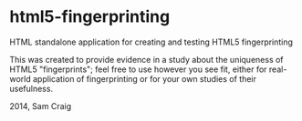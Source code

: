 html5-fingerprinting
============

HTML standalone application for creating and testing HTML5 fingerprinting

This was created to provide evidence in a study about the uniqueness of HTML5 "fingerprints"; feel
free to use however you see fit, either for real-world application of fingerprinting or for your own
studies of their usefulness.

2014, Sam Craig